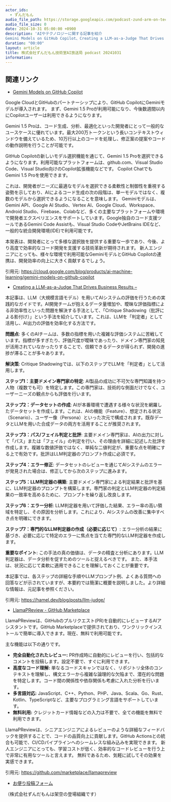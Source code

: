 ```yaml
---
actor_ids:
  - ずんだもん
audio_file_path: https://storage.googleapis.com/podcast-zund-arm-on-tech/audio/株式会社ずんだもん技術室AI放送局_podcast_20241031.mp3
audio_file_size: 0
date: 2024-10-31 05:00:00 +0900
description: 'AIやテクノロジーに関する記事を紹介  
Gemini Models on GitHub Copilot、Creating a LLM-as-a-Judge That Drives Business Results –、LlamaPReview - GitHub Marketplace'
duration: "00:00"
layout: article
title: 株式会社ずんだもん技術室AI放送局 podcast 20241031
information: 
---
```


## 関連リンク


- [Gemini Models on GitHub Copilot](https://cloud.google.com/blog/products/ai-machine-learning/gemini-models-on-github-copilot)  



Google CloudとGitHubのパートナーシップにより、GitHub CopilotにGeminiモデルが導入されます。  まず、Gemini 1.5 Proが利用可能になり、今後数週間以内にCopilotユーザーは利用できるようになります。

Gemini 1.5 Proは、コード生成、分析、最適化といった開発者にとって一般的なユースケースに優れています。最大200万トークンという長いコンテキストウィンドウを備えているため、10万行以上のコードを処理し、修正案の提案やコードの動作説明を行うことが可能です。

GitHub Copilotの新しいモデル選択機能を通じて、Gemini 1.5 Proを選択できるようになります。利用可能なプラットフォームは、github.com、Visual Studio Code、Visual Studio向けのCopilot拡張機能などです。  Copilot ChatでもGemini 1.5 Proを使用できます。

これは、開発者がニーズに最適なモデルを選択できる柔軟性と制御性を重視する姿勢を示しており、AIによるコード生成の次の段階は、単一モデルではなく、複数のモデルから選択できるようになることを意味します。  Geminiモデルは、Gemini API、Google AI Studio、Vertex AI、Google Cloud、Workspace、Android Studio、Firebase、Colabなど、多くの主要なプラットフォームや環境で開発者エクスペリエンスをサポートしています。Google独自のコード支援ツールであるGemini Code Assistも、Visual Studio CodeやJetBrains IDEなど、一般的な統合開発環境(IDE)で利用可能です。


本発表は、開発者にとって多様な選択肢を提供する重要な一歩であり、今後、より高度で効率的なコード開発を支援する技術革新が期待されます。 新人エンジニアにとっても、様々な環境で利用可能なGeminiモデルとGitHub Copilotの連携は、開発効率の向上に大きく貢献するでしょう。


引用元: https://cloud.google.com/blog/products/ai-machine-learning/gemini-models-on-github-copilot


- [Creating a LLM-as-a-Judge That Drives Business Results –](https://hamel.dev/blog/posts/llm-judge/)  



本記事は、LLM（大規模言語モデル）を用いてAIシステムの評価を行うための実践的なガイドです。AI開発チームが抱えるデータ量増加や、曖昧な評価指標による非効率性といった問題を解決する手法として、「Critique Shadowing（批評による影付け）」という手法を紹介しています。これは、LLMを「判定者」として活用し、AI出力の評価を効率化する方法です。

**問題点**: 多くのAIチームは、多数の指標を用いた複雑な評価システムに苦戦しています。指標が多すぎたり、評価尺度が曖昧であったり、ドメイン専門家の知見が活用されていなかったりすることで、信頼できるデータが得られず、開発の進捗が滞ることが多々あります。

**解決策**:  Critique Shadowingでは、以下のステップでLLMを「判定者」として活用します。

**ステップ1：主要ドメイン専門家の特定**: AI製品の成功に不可欠な専門知識を持つ人物（複数でも可）を特定します。この専門家は、技術的な側面だけでなく、ユーザーニーズの観点からも評価を行います。

**ステップ2：データセットの作成**:  AIが本番環境で遭遇する様々な状況を網羅したデータセットを作成します。これは、AIの機能（Feature）、想定される状況（Scenario）、ユーザー像（Persona）といった次元で構成されます。既存データとLLMを用いた合成データの両方を活用することが推奨されます。

**ステップ3：パス/フェイル判定と批評**: 主要ドメイン専門家は、AIの出力に対して「パス」または「フェイル」の判定を行い、その理由を詳細に記述した批評を作成します。複雑な数値評価ではなく、単純な二値判定が、重要な点を明確にする上で有効です。批評はLLM判定器のプロンプト作成に必須です。

**ステップ4：エラー修正**:  データセットのレビューを通じてAIシステムのエラーが発見された場合は、修正してから次のステップに進みます。

**ステップ5：LLM判定器の構築**: 主要ドメイン専門家による判定結果と批評を基に、LLM判定器のプロンプトを構築します。専門家の判定とLLM判定器の判定結果の一致率を高めるために、プロンプトを繰り返し改良します。

**ステップ6：エラー分析**: LLM判定器を用いて評価した結果、エラー率の高い領域を特定し、その原因を分析します。これにより、AIシステムの改善に集中すべき点を明確にできます。

**ステップ7：専門的なLLM判定器の作成（必要に応じて）**: エラー分析の結果に基づき、必要に応じて特定のエラーに焦点を当てた専門的なLLM判定器を作成します。

**重要なポイント**:  この手法の真の価値は、データの精査と分析にあります。LLM判定器は、データ分析を促すためのツールと捉えるべきです。  また、本手法は、状況に応じて柔軟に適用できることを理解しておくことが重要です。


本記事では、各ステップの詳細な手順やLLMプロンプト例、よくある質問への回答などが示されていますが、本要約では簡潔に概要を説明しました。より詳細な情報は、元記事を参照ください。


引用元: https://hamel.dev/blog/posts/llm-judge/


- [LlamaPReview - GitHub Marketplace](https://github.com/marketplace/llamapreview)  



LlamaPReviewは、GitHubのプルリクエスト(PR)を自動的にレビューするAIアシスタントです。GitHub Marketplaceで提供されており、ワンクリックインストールで簡単に導入できます。現在、無料で利用可能です。

主な機能は以下の通りです。

* **完全自動化されたレビュー:**  PR作成時に自動的にレビューを行い、包括的なコメントを投稿します。設定不要で、すぐに利用できます。
* **高度なコード理解:**  単なるコードスキャンではなく、リポジトリ全体のコンテキストを理解し、構文エラーから複雑な論理的な欠陥まで、潜在的な問題を特定します。コード間の関係性や依存関係も考慮に入れた分析を行います。
* **多言語対応:** JavaScript、C++、Python、PHP、Java、Scala、Go、Rust、Kotlin、TypeScriptなど、主要なプログラミング言語をサポートしています。
* **無料利用:** クレジットカード情報などの入力は不要で、全ての機能を無料で利用できます。


LlamaPReviewは、シニアエンジニアによるレビューのような詳細なフィードバックを提供することで、コードの品質向上に貢献します。GitHub Actionsとの統合も可能で、CI/CDパイプラインへのシームレスな組み込みを実現できます。  新人エンジニアにとっても、学習コストが低く、効率的なコードレビューを行う上で非常に有用なツールと言えます。  無料であるため、気軽に試してその効果を実感できます。


引用元: https://github.com/marketplace/llamapreview



- [お便り投稿フォーム](https://forms.gle/ffg4JTfqdiqK62qf9)

（株式会社ずんだもんは架空の登場組織です）
